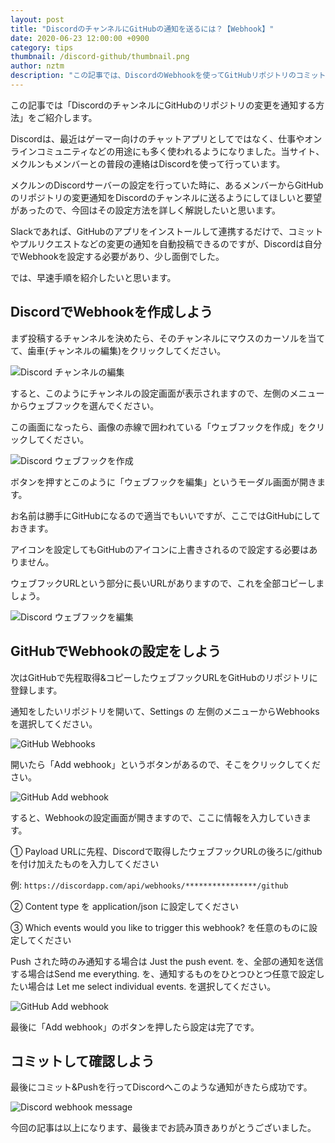 ```yaml
---
layout: post
title: "DiscordのチャンネルにGitHubの通知を送るには？【Webhook】"
date: 2020-06-23 12:00:00 +0900
category: tips
thumbnail: /discord-github/thumbnail.png
author: nztm
description: "この記事では、DiscordのWebhookを使ってGitHubリポジトリのコミットやプルリクエストの通知をDiscordチャンネルに自動で送信する方法をご紹介します。"
---
```


この記事では「DiscordのチャンネルにGitHubのリポジトリの変更を通知する方法」をご紹介します。

Discordは、最近はゲーマー向けのチャットアプリとしてではなく、仕事やオンラインコミュニティなどの用途にも多く使われるようになりました。当サイト、メクルンもメンバーとの普段の連絡はDiscordを使って行っています。

メクルンのDiscordサーバーの設定を行っていた時に、あるメンバーからGitHubのリポジトリの変更通知をDiscordのチャンネルに送るようにしてほしいと要望があったので、今回はその設定方法を詳しく解説したいと思います。

Slackであれば、GitHubのアプリをインストールして連携するだけで、コミットやプルリクエストなどの変更の通知を自動投稿できるのですが、Discordは自分でWebhookを設定する必要があり、少し面倒でした。

では、早速手順を紹介したいと思います。

## DiscordでWebhookを作成しよう
まず投稿するチャンネルを決めたら、そのチャンネルにマウスのカーソルを当てて、歯車(チャンネルの編集)をクリックしてください。

![Discord チャンネルの編集](/assets/article/tips/discord-github/0001.png)

すると、このようにチャンネルの設定画面が表示されますので、左側のメニューからウェブフックを選んでください。

この画面になったら、画像の赤線で囲われている「ウェブフックを作成」をクリックしてください。

![Discord ウェブフックを作成](/assets/article/tips/discord-github/0002.png)

ボタンを押すとこのように「ウェブフックを編集」というモーダル画面が開きます。

お名前は勝手にGitHubになるので適当でもいいですが、ここではGitHubにしておきます。

アイコンを設定してもGitHubのアイコンに上書きされるので設定する必要はありません。

ウェブフックURLという部分に長いURLがありますので、これを全部コピーしましょう。

![Discord ウェブフックを編集](/assets/article/tips/discord-github/0003.png)


## GitHubでWebhookの設定をしよう
次はGitHubで先程取得&コピーしたウェブフックURLをGitHubのリポジトリに登録します。

通知をしたいリポジトリを開いて、Settings の 左側のメニューからWebhooksを選択してください。

![GitHub Webhooks](/assets/article/tips/discord-github/0004.png)

開いたら「Add webhook」というボタンがあるので、そこをクリックしてください。

![GitHub Add webhook](/assets/article/tips/discord-github/0005.png)

すると、Webhookの設定画面が開きますので、ここに情報を入力していきます。

① Payload URLに先程、Discordで取得したウェブフックURLの後ろに/githubを付け加えたものを入力してください


例:
`https://discordapp.com/api/webhooks/****************/github`


② Content type を application/json に設定してください

③ Which events would you like to trigger this webhook? を任意のものに設定してください

Push された時のみ通知する場合は Just the push event. を、全部の通知を送信する場合はSend me everything. を、通知するものをひとつひとつ任意で設定したい場合は Let me select individual events. を選択してください。

![GitHub Add webhook](/assets/article/tips/discord-github/0006.png)

最後に「Add webhook」のボタンを押したら設定は完了です。

## コミットして確認しよう
最後にコミット&Pushを行ってDiscordへこのような通知がきたら成功です。

![Discord webhook message](/assets/article/tips/discord-github/0007.png)

今回の記事は以上になります、最後までお読み頂きありがとうございました。
